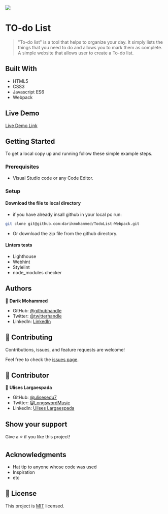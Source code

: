 ![](https://img.shields.io/badge/Microverse-blueviolet)

# TO-do List

> "To-do list" is a tool that helps to organize your day. It simply lists the things that you need to do and allows you to mark them as complete. A simple website that allows user to create a To-do list.

## Built With

- HTML5
- CSS3
- Javascript ES6
- Webpack

## Live Demo

[Live Demo Link](https://darikmohammed.github.io/TodoList-Webpack/)

## Getting Started

To get a local copy up and running follow these simple example steps.

### Prerequisites

- Visual Studio code or any Code Editor.

### Setup

#### Download the file to local directory

- if you have already insall github in your local pc run:

```sh
git clone git@github.com:darikmohammed/TodoList-Webpack.git
```

- Or download the zip file from the github directory.

#### Linters tests

- Lighthouse
- Webhint
- Stylelint
- node_modules checker

## Authors

👤 **Darik Mohammed**

- GitHub: [@githubhandle](https://github.com/darikmohammed)
- Twitter: [@twitterhandle](https://twitter.com/r_darik)
- LinkedIn: [LinkedIn](https://www.linkedin.com/in/darik-mohammed-57352120b/)

## 🤝 Contributing

Contributions, issues, and feature requests are welcome!

Feel free to check the [issues page](../../issues/).

## 🤝 Contributor

👤 **Ulises Largaespada**

- GitHub: [@ulisesedu7](https://github.com/ulisesedu7)
- Twitter: [@LongswordMusic](https://twitter.com/LongswordMusic)
- LinkedIn: [Ulises Largaespada](https://www.linkedin.com/in/ulises-largaespada-45570b1a4/)

## Show your support

Give a ⭐️ if you like this project!

## Acknowledgments

- Hat tip to anyone whose code was used
- Inspiration
- etc

## 📝 License

This project is [MIT](./MIT.md) licensed.

